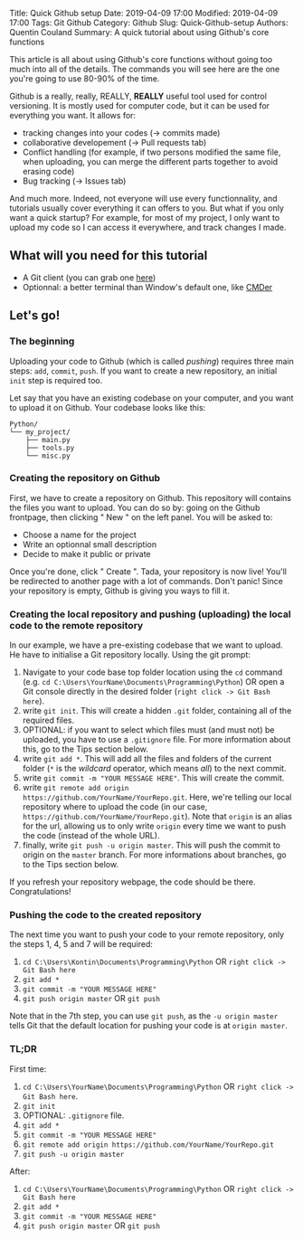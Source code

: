 Title: Quick Github setup
Date: 2019-04-09 17:00
Modified: 2019-04-09 17:00
Tags: Git Github
Category: Github
Slug: Quick-Github-setup
Authors: Quentin Couland
Summary: A quick tutorial about using Github's core functions

This article is all about using Github's core functions without going too much into all of the details. The commands you will see here are the one you're going to use 80-90% of the time.

Github is a really, really, REALLY, __REALLY__ useful tool used for control versioning. It is mostly used for computer code, but it can be used for everything you want. It allows for:
- tracking changes into your codes (-> commits made)
- collaborative developement (-> Pull requests tab)
- Conflict handling (for example, if two persons modified the same file, when uploading, you can merge the different parts together to avoid erasing code)
- Bug tracking (-> Issues tab)

And much more. Indeed, not everyone will use every functionnality, and tutorials usually cover everything it can offers to you. But what if you only want a quick startup? For example, for most of my project, I only want to upload my code so I can access it everywhere, and track changes I made.

## What will you need for this tutorial
- A Git client (you can grab one [here](https://git-scm.com/))
- Optionnal: a better terminal than Window's default one, like [CMDer](https://cmder.net/)

## Let's go!
### The beginning
Uploading your code to Github (which is called _pushing_) requires three main steps: `add`, `commit`, `push`. If you want to create a new repository, an initial `init` step is required too.

Let say that you have an existing codebase on your computer, and you want to upload it on Github. Your codebase looks like this:

```
Python/
└── my_project/
    ├── main.py
    ├── tools.py
    └── misc.py
```

### Creating the repository on Github
First, we have to create a repository on Github. This repository will contains the files you want to upload. You can do so by: going on the Github frontpage, then clicking " New " on the left panel. You will be asked to:
- Choose a name for the project
- Write an optionnal small description
- Decide to make it public or private

Once you're done, click " Create ". Tada, your repository is now live! You'll be redirected to another page with a lot of commands. Don't panic! Since your repository is empty, Github is giving you ways to fill it.

### Creating the local repository and pushing (uploading) the local code to the remote repository
In our example, we have a pre-existing codebase that we want to upload. He have to initialise a Git repository locally. Using the git prompt:

1. Navigate to your code base top folder location using the `cd` command (e.g. `cd C:\Users\YourName\Documents\Programming\Python`) OR open a Git console directly in the desired folder (`right click -> Git Bash here`).
2. write `git init`. This will create a hidden `.git` folder, containing all of the required files.
3. OPTIONAL: if you want to select which files must (and must not) be uploaded, you have to use a `.gitignore` file. For more information about this, go to the Tips section below.
4. write `git add *`. This will add all the files and folders of the current folder (`*` is the _wildcard_ operator, which means _all_) to the next commit.
5. write `git commit -m "YOUR MESSAGE HERE"`. This will create the commit.
6. write `git remote add origin https://github.com/YourName/YourRepo.git`. Here, we're telling our local repository where to upload the code (in our case, `https://github.com/YourName/YourRepo.git`). Note that `origin` is an alias for the url, allowing us to only write `origin` every time we want to push the code (instead of the whole URL).
7. finally, write `git push -u origin master`. This will push the commit to origin on the `master` branch. For more informations about branches, go to the Tips section below.

If you refresh your repository webpage, the code should be there. Congratulations!

### Pushing the code to the created repository
The next time you want to push your code to your remote repository, only the steps 1, 4, 5 and 7 will be required:

1. `cd C:\Users\Kontin\Documents\Programming\Python` OR `right click -> Git Bash here`
2. `git add *`
3. `git commit -m "YOUR MESSAGE HERE"`
4. `git push origin master` OR `git push`

Note that in the 7th step, you can use `git push`, as the `-u origin master` tells Git that the default location for pushing your code is at `origin master`.

### TL;DR
First time:

1. `cd C:\Users\YourName\Documents\Programming\Python` OR `right click -> Git Bash here`.
2. `git init`
3. OPTIONAL: `.gitignore` file.
4. `git add *`
5. `git commit -m "YOUR MESSAGE HERE"`
6. `git remote add origin https://github.com/YourName/YourRepo.git`
7. `git push -u origin master`

After:

1. `cd C:\Users\YourName\Documents\Programming\Python` OR `right click -> Git Bash here`
2. `git add *`
3. `git commit -m "YOUR MESSAGE HERE"`
4. `git push origin master` OR `git push`